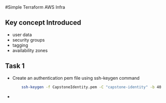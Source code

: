 #Simple Terraform AWS Infra

## Key concept Introduced
- user data
- security groups
- tagging 
- availability zones

## Task 1

- Create an authentication pem file using ssh-keygen command
  ```bash
      ssh-keygen -f CapstoneIdentity.pem -C "capstone-identity" -b 4096 -m pem
   ```
 - 